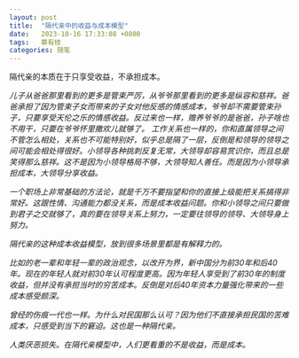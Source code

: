 ```yaml
---
layout: post
title:  "隔代亲中的收益与成本模型"
date:   2023-10-16 17:33:08 +0800
tags:   慕有枝
categories: 随笔
---
```


隔代亲的本质在于只享受收益，不承担成本。

<i>
儿子从爸爸那里看到的更多是管束严厉，从爷爷那里看到的更多是纵容和慈祥。爸爸承担了因为管束子女而带来的子女对他反感的情感成本，爷爷却不需要管束孙子，只要享受天伦之乐的情感收益。反过来也一样，赡养爷爷的是爸爸，孙子啥也不用干，只要在爷爷怀里撒欢儿就够了。

<i>
工作关系也一样的，你和直属领导之间不管怎么相处，关系也不可能特别好，似乎总是隔了一层，反倒是和领导的领导之间可能会相处得很好。小领导各种挑刺反复无常，大领导却容易赏识你，而且总是笑得那么慈祥。这不是因为小领导格局不够，大领导知人善任。而是因为小领导承担成本，大领导分享收益。

一个职场上非常基础的方法论，就是千万不要指望和你的直接上级能把关系搞得非常好。这跟性情、沟通能力都没关系，而是成本收益问题。你和小领导之间只要做到君子之交就够了，真的要在领导关系上努力，一定要往领导的领导、大领导身上努力。

隔代亲的这种成本收益模型，放到很多场景里都是有解释力的。

比如的老一辈和年轻一辈的政治观念，以改开为界，新中国分为前30年和后40年。现在的年轻人就对前30年认可程度更高。因为年轻人享受到了前30年的制度收益，但并没有承担当时的穷苦成本。反倒是对后40年资本力量强化带来的一些成本感受颇深。

曾经的伤痕一代也一样。为什么对民国那么认可？因为他们不直接承担民国的苦难成本，只感受到当下的窘迫。这也是一种隔代亲。

人类厌恶损失。在隔代亲模型中，人们更看重的不是收益，而是成本。
